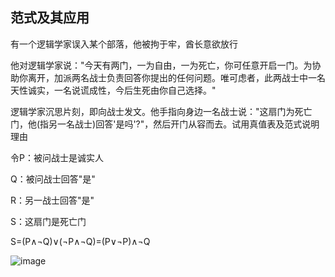 ## 范式及其应用

有一个逻辑学家误入某个部落，他被拘于牢，酋长意欲放行

他对逻辑学家说："今天有两门，一为自由，一为死亡，你可任意开启一门。为协助你离开，加派两名战士负责回答你提出的任何问题。唯可虑者，此两战士中一名天性诚实，一名说谎成性，今后生死由你自己选择。"

逻辑学家沉思片刻，即向战士发文。他手指向身边一名战士说："这扇门为死亡门，他(指另一名战士)回答'是吗'?"，然后开门从容而去。试用真值表及范式说明理由

令P：被问战士是诚实人

Q：被问战士回答"是"

R：另一战士回答"是"

S：这扇门是死亡门

S=(P∧¬Q)∨(¬P∧¬Q)=(P∨¬P)∧¬Q

![image]()



